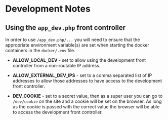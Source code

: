 Development Notes
=================

## Using the `app_dev.php` front controller

In order to use `/app_dev.php/...` you will need to ensure that the appropriate environment variable(s) are set when starting the docker containers in the `docker/.env` file.

* **ALLOW_LOCAL_DEV** - set to allow using the development front controller from a non-routable IP address.

* **ALLOW_EXTERNAL_DEV_IPS** - set to a comma separated list of IP addresses to allow those addresses to have access to the development front controller.

* **DEV_COOKIE** - set to a secret value, then as a super user you can go to `/dev/cookie` on the site and a cookie will be set on the browser.  As long as the cookie is passed with the correct value the browser will be able to access the development front controller.
